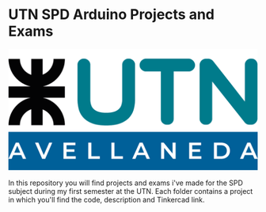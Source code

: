 # UTN SPD Arduino Projects and Exams

![UTN Logo](UTN_logo.png)

In this repository you will find projects and exams i've made for the SPD subject during my first semester at the UTN. Each folder contains a project in which you'll find the code, description and Tinkercad link.